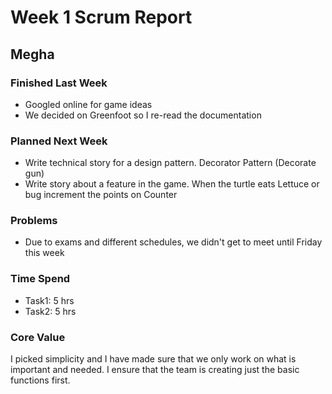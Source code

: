 # Week 1 Scrum Report

## Megha

### Finished Last Week

- Googled online for game ideas
- We decided on Greenfoot so I re-read the documentation

### Planned Next Week

- Write technical story for a design pattern. Decorator Pattern (Decorate gun)
- Write story about a feature in the game. When the turtle eats Lettuce or bug increment the points on Counter

### Problems

- Due to exams and different schedules, we didn't get to meet
  until Friday this week

### Time Spend

- Task1: 5 hrs
- Task2: 5 hrs

### Core Value

I picked simplicity and I have made sure that we only work on
what is important and needed. I ensure that the team is
creating just the basic functions first.
